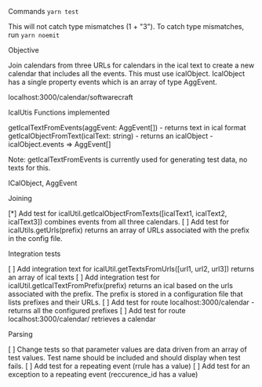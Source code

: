 Commands
`yarn test`

This will not catch type mismatches (1 + "3"). To catch type mismatches, run `yarn noemit`

Objective

Join calendars from three URLs for calendars in the ical text to create a new calendar that includes all the events. This must use icalObject. IcalObject has a single property events which is an array of type AggEvent.

localhost:3000/calendar/softwarecraft

IcalUtis Functions implemented

getIcalTextFromEvents(aggEvent: AggEvent[]) - returns text in ical format
getIcalObjectFromText(icalText: string) - returns an icalObject - icalObject.events => AggEvent[]

Note: getIcalTextFromEvents is currently used for generating test data, no
texts for this.

ICalObject, AggEvent

Joining

[*] Add test for icalUtil.getIcalObjectFromTexts([icalText1, icalText2, icalText3]) combines events from all three calendars.
[ ] Add test for icalUtils.getUrls(prefix) returns an array of URLs associated
with the prefix in the config file.

Integration tests

[ ] Add integration text for icalUtil.getTextsFromUrls([url1, url2, url3]) returns an array of ical texts
[ ] Add integration test for icalUtil.getIcalTextFromPrefix(prefix) returns an ical based on the urls associated with the prefix. The prefix is stored in a configuration file that lists prefixes and their URLs.
[ ] Add test for route localhost:3000/calendar - returns all the configured prefixes
[ ] Add test for route localhost:3000/calendar/<prefix> retrieves a calendar

Parsing

[ ] Change tests so that parameter values are data driven from an array of test values. Test name should be included and should display when test fails.
[ ] Add test for a repeating event (rrule has a value)
[ ] Add test for an exception to a repeating event (reccurence_id has a value)
